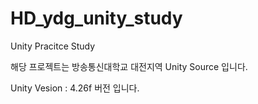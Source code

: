 # HD_ydg_unity_study
Unity Pracitce Study 


해당 프로젝트는 방송통신대학교 대전지역 Unity Source 입니다.

Unity Vesion : 4.26f 버전 입니다.
